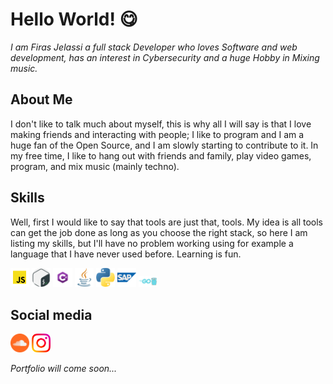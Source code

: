 # Hello World! 😋

*I am Firas Jelassi a full stack Developer who loves Software and web development, has an interest in Cybersecurity and a huge Hobby in Mixing music.*

## About Me
I don't like to talk much about myself, this is why all I will say is that I love making friends and interacting with people; I like to program and I am a huge fan of the Open Source, and I am slowly starting to contribute to it. In my free time, I like to hang out with friends and family, play video games, program, and mix music (mainly techno).

## Skills
Well, first I would like to say that tools are just that, tools. My idea is all tools can get the job done as long as you choose the right stack, so here I am listing my skills, but I'll have no problem working using for example a language that I have never used before. Learning is fun.
<div>
<code><img src="img/js.png" width="6%" /></code>
<code><img src="img/bash.png" width="6%" /></code>
<code><img src="img/csharp.png" width="6%" /></code>
<code><img src="img/java.png" width="6%" /></code>
<code><img src="img/py.png" width="6%" /></code>
<code><img src="img/sap.png" width="6%" /></code>
<code><img src="img/go.png" width="6%" /></code>
</div>

## Social media

<code><a href="https://soundcloud.com/jey01"><img src="img/soundcloud.png" width="6%" /></a></code>
<code><a href="https://www.instagram.com/willyilwonka/"><img src="img/ig.png" width="6%" /></a></code>

_Portfolio will come soon..._
